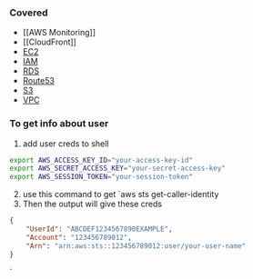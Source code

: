 ### Covered 

- [[AWS Monitoring]]
- [[CloudFront]]
- [EC2](./EC2.md)
- [IAM](./IAM.md)
- [RDS](./RDS.md)
- [Route53](./Route53.md)
- [S3](./S3.md)
- [VPC](./VPC.md)

### To get info about user
1. add user creds to shell
```bash
export AWS_ACCESS_KEY_ID="your-access-key-id"
export AWS_SECRET_ACCESS_KEY="your-secret-access-key"
export AWS_SESSION_TOKEN="your-session-token"

```
2. use this command to get `aws sts get-caller-identity
3. Then the output will give these creds
```json
{
    "UserId": "ABCDEF1234567890EXAMPLE",
    "Account": "123456789012",
    "Arn": "arn:aws:sts::123456789012:user/your-user-name"
}

```
`